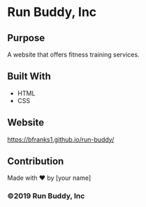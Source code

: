 # Run Buddy, Inc

## Purpose
A website that offers fitness training services. 

## Built With
* HTML
* CSS

## Website
https://bfranks1.github.io/run-buddy/

## Contribution
Made with ❤️ by [your name]

### ©️2019 Run Buddy, Inc
